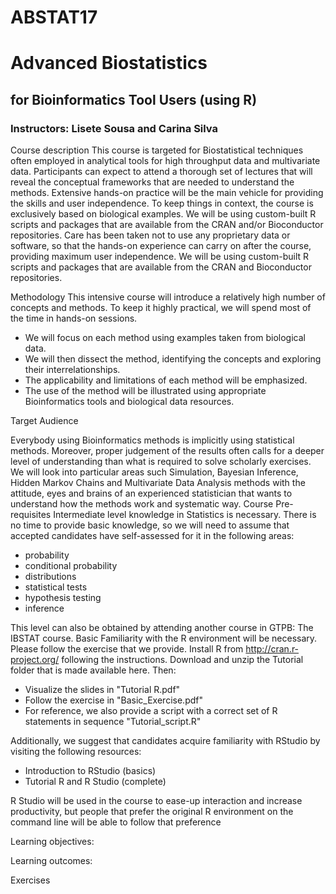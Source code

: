 # ABSTAT17 
# Advanced Biostatistics 
## for Bioinformatics Tool Users (using R)


### Instructors: Lisete Sousa and Carina Silva


Course description
This course is targeted for Biostatistical techniques often employed in analytical tools for high throughput data and multivariate data. Participants can expect to attend a thorough set of lectures that will reveal the conceptual frameworks that are needed to understand the methods. Extensive hands-on practice will be the main vehicle for providing the skills and user independence. To keep things in context, the course is exclusively based on biological examples.
We will be using custom-built R scripts and packages that are available from the CRAN and/or Bioconductor repositories.
Care has been taken not to use any proprietary data or software, so that the hands-on experience can carry on after the course, providing maximum user independence. We will be using custom-built R scripts and packages that are available from the CRAN and Bioconductor repositories.

Methodology
This intensive course will introduce a relatively high number of concepts and methods. To keep it highly practical, we will spend most of the time in hands-on sessions.
- We will focus on each method using examples taken from biological data.
- We will then dissect the method, identifying the concepts and exploring their interrelationships.
- The applicability and limitations of each method will be emphasized.
- The use of the method will be illustrated using appropriate Bioinformatics tools and biological data resources.

Target Audience

Everybody using Bioinformatics methods is implicitly using statistical methods. Moreover, proper judgement of the results often calls for a deeper level of understanding than what is required to solve scholarly exercises.
We will look into particular areas such Simulation, Bayesian Inference, Hidden Markov Chains and Multivariate Data Analysis methods with the attitude, eyes and brains of an experienced statistician that wants to understand how the methods work and systematic way.
Course Pre-requisites
Intermediate level knowledge in Statistics is necessary. There is no time to provide basic knowledge, so we will need to assume that accepted candidates have self-assessed for it in the following areas:
- probability
- conditional probability
- distributions
- statistical tests
- hypothesis testing
- inference

This level can also be obtained by attending another course in GTPB: The IBSTAT course.
Basic Familiarity with the R environment will be necessary. Please follow the exercise that we provide.
Install R from http://cran.r-project.org/ following the instructions.
Download and unzip the Tutorial folder that is made available here.
Then:
- Visualize the slides in "Tutorial R.pdf"
- Follow the exercise in "Basic_Exercise.pdf"
- For reference, we also provide a script with a correct set of R statements in sequence "Tutorial_script.R"

Additionally, we suggest that candidates acquire familiarity with RStudio by visiting the following resources:

- Introduction to RStudio (basics)
- Tutorial R and R Studio (complete)

R Studio will be used in the course to ease-up interaction and increase productivity, but people that prefer the original R environment on the command line will be able to follow that preference


Learning objectives:



Learning outcomes:

Exercises

